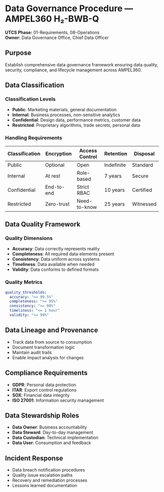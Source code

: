 # Data Governance Procedure — AMPEL360 H₂-BWB-Q

**UTCS Phase:** 01-Requirements, 08-Operations  
**Owner:** Data Governance Office, Chief Data Officer

## Purpose
Establish comprehensive data governance framework ensuring data quality, security, compliance, and lifecycle management across AMPEL360.

## Data Classification

### Classification Levels
- **Public**: Marketing materials, general documentation
- **Internal**: Business processes, non-sensitive analytics
- **Confidential**: Design data, performance metrics, customer data
- **Restricted**: Proprietary algorithms, trade secrets, personal data

### Handling Requirements
| Classification | Encryption | Access Control | Retention | Disposal |
|----------------|------------|----------------|-----------|----------|
| Public | Optional | Open | Indefinite | Standard |
| Internal | At rest | Role-based | 7 years | Secure |
| Confidential | End-to-end | Strict RBAC | 10 years | Certified |
| Restricted | Zero-trust | Need-to-know | 25 years | Witnessed |

## Data Quality Framework

### Quality Dimensions
- **Accuracy**: Data correctly represents reality
- **Completeness**: All required data elements present
- **Consistency**: Data uniform across systems
- **Timeliness**: Data available when needed
- **Validity**: Data conforms to defined formats

### Quality Metrics
```yaml
quality_thresholds:
  accuracy: ">= 99.5%"
  completeness: ">= 95%"
  consistency: ">= 98%"
  timeliness: "<= 1 hour"
  validity: ">= 99%"
```

## Data Lineage and Provenance
- Track data from source to consumption
- Document transformation logic
- Maintain audit trails
- Enable impact analysis for changes

## Compliance Requirements
- **GDPR**: Personal data protection
- **ITAR**: Export control regulations
- **SOX**: Financial data integrity
- **ISO 27001**: Information security management

## Data Stewardship Roles
- **Data Owner**: Business accountability
- **Data Steward**: Day-to-day management
- **Data Custodian**: Technical implementation
- **Data User**: Consumption and feedback

## Incident Response
- Data breach notification procedures
- Quality issue escalation paths
- Recovery and remediation processes
- Lessons learned documentation